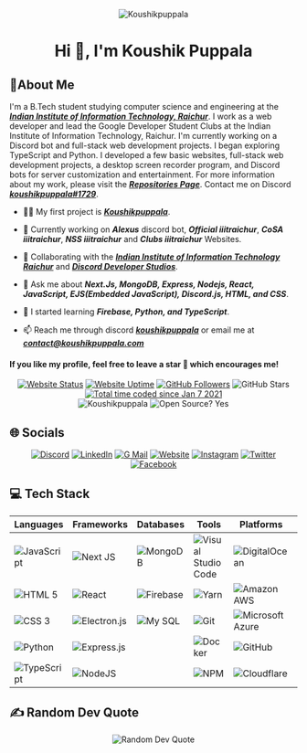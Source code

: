 <div align='center'>

![Koushikpuppala](https://capsule-render.vercel.app/api?type=waving&color=gradient&height=200&section=header&text=𝑲𝒐𝒖𝒔𝒉𝒊𝒌%20𝑷𝒖𝒑𝒑𝒂𝒍𝒂&fontSize=80&fontAlignY=35&animation=twinkling&fontColor=gradient)

# Hi 👋, I'm Koushik Puppala

</div>

## 💫About Me

I'm a B.Tech student studying computer science and engineering at the **_[Indian Institute of Information Technology, Raichur](https://iiitr.ac.in)_**. I work as a web developer and lead the Google Developer Student Clubs at the Indian Institute of Information Technology, Raichur. I'm currently working on a Discord bot and full-stack web development projects. I began exploring TypeScript and Python. I developed a few basic websites, full-stack web development projects, a desktop screen recorder program, and Discord bots for server customization and entertainment. For more information about my work, please visit the **_[Repositories Page](https://github.com/koushikpuppala?tab=repositories)_**. Contact me on Discord **_[koushikpuppala#1729](https://koushikpuppala.com/discord)_**.

-   👨‍💻 My first project is **_[Koushikpuppala](https://koushikpuppala.com)_**.

-   🔭 Currently working on **_Alexus_** discord bot, **_Official iiitraichur_**, **_CoSA iiitraichur_**, **_NSS iiitraichur_** and **_Clubs iiitraichur_** Websites.

-   👯 Collaborating with the **_[Indian Institute of Information Technology Raichur](https://iiitr.ac.in)_** and **_[Discord Developer Studios](https://github.com/dscdevstudios)_**.

-   💬 Ask me about **_Next.Js, MongoDB, Express, Nodejs, React, JavaScript, EJS(Embedded JavaScript), Discord.js, HTML, and CSS_**.

-   🌱 I started learning **_Firebase, Python, and TypeScript_**.

-   📫 Reach me through discord **_[koushikpuppala](https://koushikpuppala.com/discord)_** or email me at **_[contact@koushikpuppala.com](mailto:contact@koushikpuppala.com)_**

#### **If you like my profile, feel free to leave a star 🌟 which encourages me!**

<div align='center'>

[![Website Status](https://img.shields.io/website?style=social&url=https%3A%2F%2Fkoushikpuppala.com&logo=Microsoft%20Edge&logoColor=%23000000)](https://koushikpuppala.com) [![Website Uptime](https://img.shields.io/uptimerobot/ratio/m791998307-456ba3ddfb31f7b23ce7a096?style=social&logo=Microsoft%20Edge&logoColor=%23000000)](https://koushikpuppala.com/status) [![GitHub Followers](https://img.shields.io/github/followers/koushikpuppala.svg?style=social&label=Follow)](https://github.com/koushikpuppala?tab=followers) ![GitHub Stars](https://img.shields.io/github/stars/koushikpuppala?affiliations=OWNER%2CCOLLABORATOR%2CORGANIZATION_MEMBER&style=social) [![Total time coded since Jan 7 2021](https://wakatime.com/badge/user/72e2ce29-83ee-4ab0-b7c6-aafe16410611.svg?style=social)](https://wakatime.com/@koushikpuppala)
<br />
![Koushikpuppala](https://komarev.com/ghpvc/?username=koushikpuppala&label=Profile%20views&color=0e75b6) ![Open Source? Yes](https://badgen.net/badge/Open%20Source%20%3F/Yes%21/blue?icon=github)

</div>

## 🌐 Socials

<div align="center">

[![Discord](https://img.shields.io/badge/Discord-%237289DA.svg?style=social&logo=discord)](https://koushikpuppala.com/discord) [![LinkedIn](https://img.shields.io/badge/LinkedIn-%230077B5.svg?style=social&logo=linkedin)](https://koushikpuppala.com/linkedin) [![G Mail](https://img.shields.io/badge/G%20Mail-%23EA4335.svg?style=social&logo=GMail)](mailto:contact@koushikpuppala.com) [![Website](https://img.shields.io/badge/Website-%231877F2.svg?style=social&logo=Microsoft%20Edge)](https://koushikpuppala.com) [![Instagram](https://img.shields.io/badge/Instagram-%23E4405F.svg?style=social&logo=Instagram)](https://koushikpuppala.com/instagram) [![Twitter](https://img.shields.io/badge/Twitter-%231DA1F2.svg?style=social&logo=Twitter)](https://koushikpuppala.com/twitter) [![Facebook](https://img.shields.io/badge/Facebook-%231877F2.svg?style=social&logo=Facebook)](https://koushikpuppala.com/facebook)

</div>

## 💻 Tech Stack

| **Languages**                                                                                                     | **Frameworks**                                                                                                 | **Databases**                                                                                               | **Tools**                                                                                                                  | **Platforms**                                                                                                    | **Styling**                                                                                          | **Other**                                                                                                         |
| ----------------------------------------------------------------------------------------------------------------- | -------------------------------------------------------------------------------------------------------------- | ----------------------------------------------------------------------------------------------------------- | -------------------------------------------------------------------------------------------------------------------------- | ---------------------------------------------------------------------------------------------------------------- | ---------------------------------------------------------------------------------------------------- | ----------------------------------------------------------------------------------------------------------------- |
| ![JavaScript](https://img.shields.io/badge/Javascript-black.svg?style=social&logo=javascript&logoColor=%23F7DF1E) | ![Next JS](https://img.shields.io/badge/Next-black?style=social&logo=next.js)                                  | ![MongoDB](https://img.shields.io/badge/MongoDB-black.svg?style=social&logo=mongodb)                        | ![Visual Studio Code](https://img.shields.io/badge/VS%20Code-black?style=social&logo=VisualStudioCode&logoColor=%2323bda3) | ![DigitalOcean](https://img.shields.io/badge/DigitalOcean-black.svg?style=social&logo=DigitalOcean)              | ![Tailwind CSS](https://img.shields.io/badge/Tailwind%20CSS-black.svg?style=social&logo=tailwindcss) | ![Windows 11](https://img.shields.io/badge/Window%2011-black.svg?style=social&logo=Microsoft&logoColor=%230078D4) |
| ![HTML 5](https://img.shields.io/badge/HTML%205-black.svg?style=social&logo=html5)                                | ![React](https://img.shields.io/badge/React-black.svg?style=social&logo=react&logoColor=%2361DAFB)             | ![Firebase](https://img.shields.io/badge/Firebase-black.svg?style=social&logo=firebase&logoColor=%23FFCA28) | ![Yarn](https://img.shields.io/badge/Yarn-black.svg?style=social&logo=yarn)                                                | ![Amazon AWS](https://img.shields.io/badge/Amazon%20AWS-black.svg?style=social&logo=AmazonAWS)                   | ![Bootstrap](https://img.shields.io/badge/Bootstrap-black.svg?style=social&logo=bootstrap)           | ![Ubuntu 22.10](https://img.shields.io/badge/Ubuntu%2022.10-black.svg?style=social&logo=Ubuntu)                   |
| ![CSS 3](https://img.shields.io/badge/CSS%203-black.svg?style=social&logo=css3)                                   | ![Electron.js](https://img.shields.io/badge/Electron-black?style=social&logo=Electron)                         | ![My SQL](https://img.shields.io/badge/My%20SQL-black.svg?style=social&logo=mysql)                          | ![Git](https://img.shields.io/badge/Git-black.svg?style=social&logo=git)                                                   | ![Microsoft Azure](https://img.shields.io/badge/Microsoft%20Azure-black.svg?style=social&logo=microsoft%20azure) | ![Material UI](https://img.shields.io/badge/Material%20UI-black.svg?style=social&logo=MUI)           | ![Discord](https://img.shields.io/badge/Discord-black.svg?style=social&logo=discord)                              |
| ![Python](https://img.shields.io/badge/Python-black.svg?style=social&logo=Python)                                 | ![Express.js](https://img.shields.io/badge/Express.js-black.svg?style=social&logo=express&logoColor=%2361DAFB) |                                                                                                             | ![Docker](https://img.shields.io/badge/Docker-black.svg?style=social&logo=docker)                                          | ![GitHub](https://img.shields.io/badge/GitHub-black.svg?style=social&logo=github)                                | ![Canva](https://img.shields.io/badge/Canva-black.svg?style=social&logo=Canva)                       | ![Heroku](https://img.shields.io/badge/Heroku-black.svg?style=social&logo=heroku)                                 |
| ![TypeScript](https://img.shields.io/badge/Typescript-black.svg?style=social&logo=typescript&logoColor=%233178C6) | ![NodeJS](https://img.shields.io/badge/Node.JS-black?style=social&logo=Node.JS)                                |                                                                                                             | ![NPM](https://img.shields.io/badge/NPM-black.svg?style=social&logo=npm)                                                   | ![Cloudflare](https://img.shields.io/badge/Cloudflare-black?style=social&logo=Cloudflare)                        | ![Figma](https://img.shields.io/badge/Figma-black.svg?style=social&logo=figma)                       | ![Vercel](https://img.shields.io/badge/Vercel-black.svg?style=social&logo=vercel)                                 |

## ✍️ Random Dev Quote

<div align="center">

![Random Dev Quote](https://quotes-github-readme.vercel.app/api?type=horizontal&theme=tokyonight)

</div>

<!-- ## 📊 GitHub Stats

<div align="center">

![GitHub Profile Trophy](https://github-profile-trophy.vercel.app/?username=koushikpuppala&theme=juicyfresh&no-frame=true&no-bg=false&margin-w=4&margin-h=4&column=3&row=3) ![GitHub Top Langs](https://github-readme-stats.vercel.app/api/top-langs/?username=koushikpuppala&theme=blue-green&hide_border=true&include_all_commits=false&count_private=false&layout=compact) ![GitHub Readme Stats](https://github-readme-stats.vercel.app/api?username=koushikpuppala&show_icons=true&theme=blue-green&hide_border=true&include_all_commits=true&count_private=true) ![GitHub Readme Streak](https://github-readme-streak-stats.herokuapp.com/?user=koushikpuppala&theme=blue-green&hide_border=true) ![Activity Graph](https://activity-graph.herokuapp.com/graph?username=koushikpuppala&theme=xcode&hide_border=true&layout=compact)

</div>

---

<div align='center'>

![Discord Profile](https://lanyard-profile-readme.vercel.app/api/735813371433058354)

</div> -->
